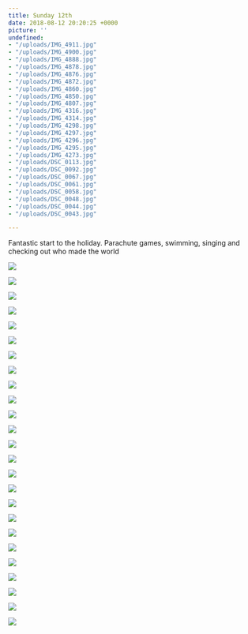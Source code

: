```yaml
---
title: Sunday 12th
date: 2018-08-12 20:20:25 +0000
picture: ''
undefined:
- "/uploads/IMG_4911.jpg"
- "/uploads/IMG_4900.jpg"
- "/uploads/IMG_4888.jpg"
- "/uploads/IMG_4878.jpg"
- "/uploads/IMG_4876.jpg"
- "/uploads/IMG_4872.jpg"
- "/uploads/IMG_4860.jpg"
- "/uploads/IMG_4850.jpg"
- "/uploads/IMG_4807.jpg"
- "/uploads/IMG_4316.jpg"
- "/uploads/IMG_4314.jpg"
- "/uploads/IMG_4298.jpg"
- "/uploads/IMG_4297.jpg"
- "/uploads/IMG_4296.jpg"
- "/uploads/IMG_4295.jpg"
- "/uploads/IMG_4273.jpg"
- "/uploads/DSC_0113.jpg"
- "/uploads/DSC_0092.jpg"
- "/uploads/DSC_0067.jpg"
- "/uploads/DSC_0061.jpg"
- "/uploads/DSC_0058.jpg"
- "/uploads/DSC_0048.jpg"
- "/uploads/DSC_0044.jpg"
- "/uploads/DSC_0043.jpg"

---
```

Fantastic start to the holiday. Parachute games, swimming, singing and checking out who made the world

![](/uploads/DSC_0043.jpg)

![](/uploads/DSC_0044.jpg)

![](/uploads/DSC_0048.jpg)

![](/uploads/DSC_0058.jpg)

![](/uploads/DSC_0061.jpg)

![](/uploads/DSC_0067.jpg)

![](/uploads/DSC_0092.jpg)

![](/uploads/DSC_0113.jpg)

![](/uploads/DSC_0143.JPG)

![](/uploads/IMG_4273.jpg)

![](/uploads/IMG_4295.jpg)

![](/uploads/IMG_4296.jpg)

![](/uploads/IMG_4297.jpg)

![](/uploads/IMG_4298.jpg)

![](/uploads/IMG_4314.jpg)

![](/uploads/IMG_4316.jpg)

![](/uploads/IMG_4807.jpg)

![](/uploads/IMG_4850.jpg)

![](/uploads/IMG_4860.jpg)

![](/uploads/IMG_4872.jpg)

![](/uploads/IMG_4876.jpg)

![](/uploads/IMG_4878.jpg)

![](/uploads/IMG_4888.jpg)

![](/uploads/IMG_4900.jpg)

![](/uploads/IMG_4911.jpg)

